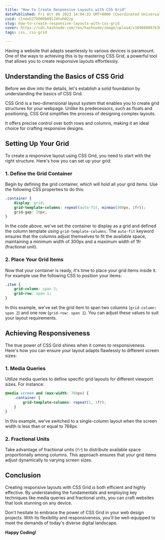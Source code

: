 ```yaml
---
title: "How to Create Responsive Layouts with CSS Grid"
datePublished: Fri Oct 06 2023 14:04:33 GMT+0000 (Coordinated Universal Time)
cuid: clneoh27h000b09l24twh02zp
slug: how-to-create-responsive-layouts-with-css-grid
cover: https://cdn.hashnode.com/res/hashnode/image/upload/v1696600976365/d4519803-eae7-4ddb-9ea7-ed9127be96a3.jpeg
tags: css, css-grid

---
```


Having a website that adapts seamlessly to various devices is paramount. One of the ways to achieving this is by mastering CSS Grid, a powerful tool that allows you to create responsive layouts effortlessly.

## Understanding the Basics of CSS Grid

Before we dive into the details, let's establish a solid foundation by understanding the basics of CSS Grid.

CSS Grid is a two-dimensional layout system that enables you to create grid structures for your webpage. Unlike its predecessors, such as floats and positioning, CSS Grid simplifies the process of designing complex layouts.

It offers precise control over both rows and columns, making it an ideal choice for crafting responsive designs.

## Setting Up Your Grid

To create a responsive layout using CSS Grid, you need to start with the right structure. Here's how you can set up your grid:

### 1\. Define the Grid Container

Begin by defining the grid container, which will hold all your grid items. Use the following CSS properties to do this:

```css
.container {
    display: grid;
    grid-template-columns: repeat(auto-fit, minmax(300px, 1fr));
    grid-gap: 20px;
}
```

In the code above, we've set the container to display as a grid and defined the column template using `grid-template-columns`. The `auto-fit` keyword ensures that the columns adjust themselves to fit the available space, maintaining a minimum width of 300px and a maximum width of 1fr (fractional unit).

### 2\. Place Your Grid Items

Now that your container is ready, it's time to place your grid items inside it. For example use the following CSS to position your items:

```css
.item {
    grid-column: span 2;
    grid-row: span 1;
}
```

In this example, we've set the grid item to span two columns (`grid-column: span 2`) and one row (`grid-row: span 1`). You can adjust these values to suit your layout requirements.

## Achieving Responsiveness

The true power of CSS Grid shines when it comes to responsiveness. Here's how you can ensure your layout adapts flawlessly to different screen sizes:

### 1\. Media Queries

Utilize media queries to define specific grid layouts for different viewport sizes. For instance:

```css
@media screen and (max-width: 768px) {
    .container {
        grid-template-columns: repeat(1, 1fr);
    }
}
```

In this example, we've switched to a single-column layout when the screen width is less than or equal to 768px.

### 2\. Fractional Units

Take advantage of fractional units (`fr`) to distribute available space proportionally among columns. This approach ensures that your grid items adjust dynamically to varying screen sizes.

## Conclusion

Creating responsive layouts with CSS Grid is both efficient and highly effective. By understanding the fundamentals and employing key techniques like media queries and fractional units, you can craft websites that look stunning on any device.

Don't hesitate to embrace the power of CSS Grid in your web design projects. With its flexibility and responsiveness, you'll be well-equipped to meet the demands of today's diverse digital landscape.

**Happy Coding!**